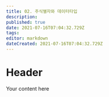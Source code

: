 ```yaml
---
title: 02. 주식별자와 데이터타입
description: 
published: true
date: 2021-07-16T07:04:32.729Z
tags: 
editor: markdown
dateCreated: 2021-07-16T07:04:32.729Z
---
```


# Header
Your content here